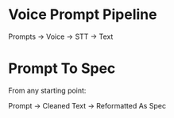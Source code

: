 # Voice Prompt Pipeline

Prompts -> Voice -> STT -> Text 

# Prompt To Spec 

From any starting point:

Prompt -> Cleaned Text -> Reformatted As Spec 
